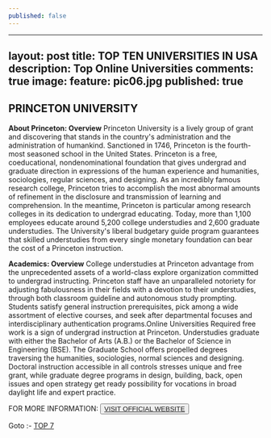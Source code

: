 ```yaml
---
published: false
---
```

---
layout: post
title: TOP TEN UNIVERSITIES IN USA
description: Top Online Universities
comments: true
image:
  feature: pic06.jpg
published: true
---
## PRINCETON UNIVERSITY ##

**About Princeton: Overview**
Princeton University is a lively group of grant and discovering that stands in the country's administration and the administration of humankind. Sanctioned in 1746, Princeton is the fourth-most seasoned school in the United States. Princeton is a free, coeducational, nondenominational foundation that gives undergrad and graduate direction in expressions of the human experience and humanities, sociologies, regular sciences, and designing. As an incredibly famous research college, Princeton tries to accomplish the most abnormal amounts of refinement in the disclosure and transmission of learning and comprehension. In the meantime, Princeton is particular among research colleges in its dedication to undergrad educating. Today, more than 1,100 employees educate around 5,200 college understudies and 2,600 graduate understudies. The University's liberal budgetary guide program guarantees that skilled understudies from every single monetary foundation can bear the cost of a Princeton instruction.

**Academics: Overview**
College understudies at Princeton advantage from the unprecedented assets of a world-class explore organization committed to undergrad instructing. Princeton staff have an unparalleled notoriety for adjusting fabulousness in their fields with a devotion to their understudies, through both classroom guideline and autonomous study prompting. Students satisfy general instruction prerequisites, pick among a wide assortment of elective courses, and seek after departmental focuses and interdisciplinary authentication programs.Online Universities Required free work is a sign of undergrad instruction at Princeton. Understudies graduate with either the Bachelor of Arts (A.B.) or the Bachelor of Science in Engineering (BSE). The Graduate School offers propelled degrees traversing the humanities, sociologies, normal sciences and designing. Doctoral instruction accessible in all controls stresses unique and free grant, while graduate degree programs in design, building, back, open issues and open strategy get ready possibility for vocations in broad daylight life and expert practice.

FOR MORE INFORMATION:
<button><a href="http://www.princeton.edu/">VISIT OFFICIAL WEBSITE</a></button>

Goto :- [TOP 7](/topten/top-online-universities7/)
